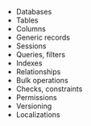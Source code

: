 * Databases
* Tables
* Columns
* Generic records
* Sessions
* Queries, filters
* Indexes
* Relationships
* Bulk operations
* Checks, constraints
* Permissions
* Versioning
* Localizations